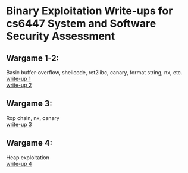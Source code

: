 # Binary Exploitation Write-ups for cs6447 System and Software Security Assessment

## Wargame 1-2: 
Basic buffer-overflow, shellcode, ret2libc, canary, format string, nx, etc.  
[write-up 1](wargames1-2/war1.md)  
[write-up 2](wargames1-2/war2.md)
## Wargame 3: 
Rop chain, nx, canary  
[write-up 3](wargames3/war3.md)
## Wargame 4: 
Heap exploitation  
[write-up 4](wargames4/war4.md)